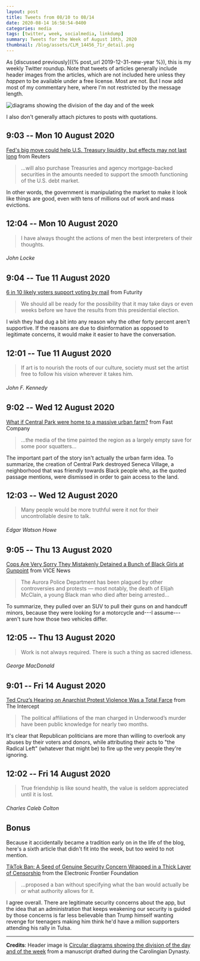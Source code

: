 ```yaml
---
layout: post
title: Tweets from 08/10 to 08/14
date: 2020-08-14 16:58:54-0400
categories: media
tags: [twitter, week, socialmedia, linkdump]
summary: Tweets for the Week of August 10th, 2020
thumbnail: /blog/assets/CLM_14456_71r_detail.png
---
```


As [discussed previously]({% post_url 2019-12-31-new-year %}), this is my weekly Twitter roundup.  Note that tweets of articles generally include header images from the articles, which are not included here unless they *happen* to be available under a free license.  Most are not.  But I now add most of my commentary here, where I'm not restricted by the message length.

![diagrams showing the division of the day and of the week](/blog/assets/CLM_14456_71r_detail.png "diagrams showing the division of the day and of the week")

I also don't generally attach pictures to posts with quotations.

## 9:03 -- Mon 10 August 2020

[<i class="fab fa-twitter-square"></i>](https://twitter.com/jcolag/status/1292808667901898759) [Fed's big move could help U.S. Treasury liquidity, but effects may not last long](https://www.reuters.com/article/us-health-coronavirus-treasuries-analysi-idUSKBN21A3W8) from Reuters

 > ...will also purchase Treasuries and agency mortgage-backed securities in the amounts needed to support the smooth functioning of the U.S. debt market.

In other words, the government is manipulating the market to make it look like things are good, even with tens of millions out of work and mass evictions.

## 12:04 -- Mon 10 August 2020

[<i class="fab fa-twitter"></i>](https://twitter.com/jcolag/status/1292854218202677249)

 > I have always thought the actions of men the best interpreters of their thoughts.

###### John Locke

## 9:04 -- Tue 11 August 2020

[<i class="fab fa-twitter-square"></i>](https://twitter.com/jcolag/status/1293171307404828679) [6 in 10 likely voters support voting by mail](https://www.futurity.org/voting-by-mail-elections-survey-2415852/) from Futurity

 > We should all be ready for the possibility that it may take days or even weeks before we have the results from this presidential election.

I wish they had dug a bit into any reason why the other forty percent aren't supportive.  If the reasons are due to disinformation as opposed to legitimate concerns, it would make it easier to have the conversation.

## 12:01 -- Tue 11 August 2020

[<i class="fab fa-twitter"></i>](https://twitter.com/jcolag/status/1293215851051507712)

 > If art is to nourish the roots of our culture, society must set the artist free to follow his vision wherever it takes him.

###### John F. Kennedy

## 9:02 -- Wed 12 August 2020

[<i class="fab fa-twitter-square"></i>](https://twitter.com/jcolag/status/1293533192054480897) [What if Central Park were home to a massive urban farm?](https://www.fastcompany.com/90530939/what-if-central-park-was-home-to-a-massive-urban-farm) from Fast Company

 > ...the media of the time painted the region as a largely empty save for some poor squatters...

The important part of the story isn't actually the urban farm idea.  To summarize, the creation of Central Park destroyed Seneca Village, a neighborhood that was friendly towards Black people who, as the quoted passage mentions, were dismissed in order to gain access to the land.

## 12:03 -- Wed 12 August 2020

[<i class="fab fa-twitter"></i>](https://twitter.com/jcolag/status/1293578742317621258)

 > Many people would be more truthful were it not for their uncontrollable desire to talk.

###### Edgar Watson Howe

## 9:05 -- Thu 13 August 2020

[<i class="fab fa-twitter-square"></i>](https://twitter.com/jcolag/status/1293896334852755456) [Cops Are Very Sorry They Mistakenly Detained a Bunch of Black Girls at Gunpoint](https://www.vice.com/en_us/article/dyz57z/cops-are-very-sorry-they-mistakenly-detained-a-bunch-of-black-girls-at-gunpoint) from VICE News

 > The Aurora Police Department has been plagued by other controversies and protests — most notably, the death of Elijah McClain, a young Black man who died after being arrested...

To summarize, they pulled over an SUV to pull their guns on and handcuff minors, because they were looking for a motorcycle and---I assume---aren't sure how those two vehicles differ.

## 12:05 -- Thu 13 August 2020

[<i class="fab fa-twitter"></i>](https://twitter.com/jcolag/status/1293941633289986048)

 > Work is not always required. There is such a thing as sacred idleness.

###### George MacDonald

## 9:01 -- Fri 14 August 2020

[<i class="fab fa-twitter-square"></i>](https://twitter.com/jcolag/status/1294257716219633664) [Ted Cruz’s Hearing on Anarchist Protest Violence Was a Total Farce](https://theintercept.com/2020/08/05/ted-cruz-hearing-antifa/) from The Intercept

 > The political affiliations of the man charged in Underwood’s murder have been public knowledge for nearly two months.

It's clear that Republican politicians are more than willing to overlook any abuses by their voters and donors, while attributing their acts to "the Radical Left" (whatever that might be) to fire up the very people they're ignoring.

## 12:02 -- Fri 14 August 2020

[<i class="fab fa-twitter"></i>](https://twitter.com/jcolag/status/1294303266340253697)

 > True friendship is like sound health, the value is seldom appreciated until it is lost.

###### Charles Caleb Colton

## Bonus

Because it accidentally became a tradition early on in the life of the blog, here's a sixth article that didn't fit into the week, but too weird to not mention.

<i class="fas fa-square"></i> [TikTok Ban: A Seed of Genuine Security Concern Wrapped in a Thick Layer of Censorship](https://www.eff.org/deeplinks/2020/08/tiktok-ban-seed-genuine-security-concern-wrapped-thick-layer-censorship) from the Electronic Frontier Foundation

 > ...proposed a ban without specifying what the ban would actually be or what authority allows for it.

I agree overall.  There are legitimate security concerns about the app, but the idea that an administration that keeps weakening our security is guided by those concerns is far less believable than Trump himself wanting revenge for teenagers making him think he'd have a million supporters attending his rally in Tulsa.

* * *

**Credits**:  Header image is [Circular diagrams showing the division of the day and of the week](https://en.wikipedia.org/wiki/Week#/media/File:CLM_14456_71r_detail.jpg) from a manuscript drafted during the Carolingian Dynasty.
